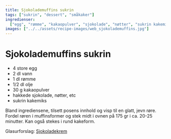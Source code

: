 ```yaml
---
title: Sjokolademuffins sukrin
tags: ["sukrin", "dessert", "småkaker"]
ingredienser:
  ["egg", "rømme", "kakaopulver", "sjokolade", "nøtter", "sukrin kakemiks"]
images: ["../../assets/recipe-images/web_sjokolademuffins.jpg"]
---
```


# Sjokolademuffins sukrin

- 4 store egg
- 2 dl vann
- 1 dl rømme
- 1/2 dl olje
- 30 g kakaopulver
- hakkede sjokolade, nøtter, etc
- sukrin kakemiks

Bland ingrediensene, tilsett posens innhold og visp til en glatt, jevn røre. Fordel røren i muffinsformer og stek midt i ovnen på 175 gr i ca. 20-25 minutter. Kan også stekes i rund kakeform.

Glasurforslag: [Sjokoladekrem](./sjokoladekrem-sukrin)
